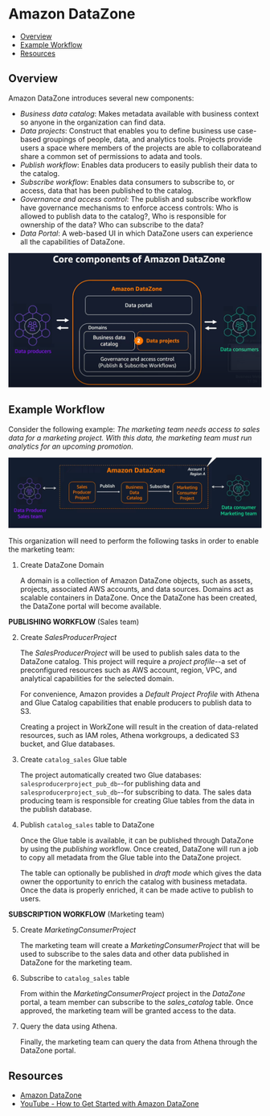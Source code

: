 # Amazon DataZone

- [Overview](#overview)
- [Example Workflow](#example-workflow)
- [Resources](#resources)

## Overview

Amazon DataZone introduces several new components:
- *Business data catalog*: Makes metadata available with business context so anyone in the organization can find data.
- *Data projects*: Construct that enables you to define business use case-based groupings of people, data, and analytics tools. Projects provide users a space where members of the  projects are able to collaborateand share a common set of permissions to adata and tools.
- *Publish workflow*: Enables data producers to easily publish their data to the catalog.
- *Subscribe workflow*: Enables data consumers to subscribe to, or access, data that has been published to the catalog.
- *Governance and access control*: The publish and subscribe workflow have governance mechanisms to enforce access controls: Who is allowed to publish data to the catalog?, Who is responsible for ownership of the data? Who can subscribe to the data?
- *Data Portal*: A web-based UI in which DataZone users can experience all the capabilities of DataZone.

<img src="./images/AmazonDataZone.png" width="700px">

## Example Workflow

Consider the following example: *The marketing team needs access to sales data for a marketing project. With this data, the marketing team must run analytics for an upcoming promotion.*  

<img src="./images/SampleWorkflow.png" width="700px">

This organization will need to perform the following tasks in order to enable the marketing team:

1. Create DataZone Domain

    A domain is a collection of Amazon DataZone objects, such as assets, projects, associated AWS accounts, and data sources. Domains act as scalable containers in DataZone. Once the DataZone has been created, the DataZone portal will become available.

**PUBLISHING WORKFLOW** (Sales team)

2. Create *SalesProducerProject*

    The *SalesProducerProject* will be used to publish sales data to the DataZone catalog. This project will require a *project profile*--a set of preconfigured resources such as AWS account, region, VPC, and analytical capabilities for the selected domain.

    For convenience, Amazon provides a *Default Project Profile* with Athena and Glue Catalog capabilities that enable producers to publish data to S3.

    Creating a project in WorkZone will result in the creation of data-related resources, such as IAM roles, Athena workgroups, a dedicated S3 bucket, and Glue databases.

3. Create `catalog_sales` Glue table

    The project automatically created two Glue databases: `salesproducerproject_pub_db`--for publishing data and `salesproducerproject_sub_db`--for subscribing to data. The sales data producing team is responsible for creating Glue tables from the data in the publish database.

4. Publish `catalog_sales` table to DataZone

    Once the Glue table is available, it can be published through DataZone by using the *publishing* workflow. Once created, DataZone will run a job to copy all metadata from the Glue table into the DataZone project.

    The table can optionally be published in *draft mode* which gives the data owner the opportunity to enrich the catalog with business metadata. Once the data is properly enriched, it can be made active to publish to users.

**SUBSCRIPTION WORKFLOW** (Marketing team)

5. Create *MarketingConsumerProject*

    The marketing team will create a *MarketingConsumerProject* that will be used to subscribe to the sales data and other data published in DataZone for the marketing team.

6. Subscribe to `catalog_sales` table

    From within the *MarketingConsumerProject* project in the *DataZone* portal, a team member can subscribe to the *sales_catalog* table. Once approved, the marketing team will be granted access to the data.

7. Query the data using Athena.

    Finally, the marketing team can query the data from Athena through the DataZone portal.

## Resources

- [Amazon DataZone](https://aws.amazon.com/datazone/) 
- [YouTube - How to Get Started with Amazon DataZone](https://www.youtube.com/watch?v=9iAvHR1_CiA)
